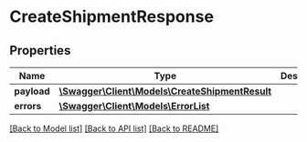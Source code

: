# CreateShipmentResponse

## Properties

Name | Type | Description | Notes
------------ | ------------- | ------------- | -------------
**payload** | [**\Swagger\Client\Models\CreateShipmentResult**](CreateShipmentResult.md) |  | [optional]
**errors** | [**\Swagger\Client\Models\ErrorList**](ErrorList.md) |  | [optional]

[[Back to Model list]](../../README.md#documentation-for-models) [[Back to API list]](../../README.md#documentation-for-api-endpoints) [[Back to README]](../../README.md)

